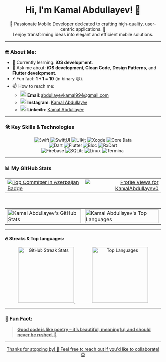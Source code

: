 <h1 align="center">Hi, I'm Kamal Abdullayev! 👋</h1>

<p align="center">
  🚀 Passionate Mobile Developer dedicated to crafting high-quality, user-centric applications. 🌟
  <br />
  I enjoy transforming ideas into elegant and efficient mobile solutions.
</p>

---

### 🤓 About Me:
- 🌱 Currently learning: **iOS development**.
- 💬 Ask me about: **iOS development**, **Clean Code**, **Design Patterns**, and **Flutter development**.
- ⚡ Fun fact: **1 + 1 = 10** (in binary 😄).
- 📫 How to reach me:
  - <img src="https://img.icons8.com/color/48/000000/email.png" width="20px"/> **Email**: abdullayevkamal994@gmail.com  
  - <img src="https://img.icons8.com/fluency/48/000000/instagram-new.png" width="20px"/> **Instagram**: [Kamal Abdullayev](https://www.instagram.com/kamal.abdllyev/)  
  - <img src="https://img.icons8.com/color/48/000000/linkedin.png" width="20px"/> **LinkedIn**: [Kamal Abdullayev](https://www.linkedin.com/in/kamal-abdullayevv/)
---

### 🛠️ Key Skills & Technologies

<p align="center">
  <!-- iOS & Core -->
  <img src="https://img.shields.io/badge/Swift-F05138?style=for-the-badge&logo=swift&logoColor=white" alt="Swift"/>
  <img src="https://img.shields.io/badge/SwiftUI-FF6400?style=for-the-badge&logo=swift&logoColor=white" alt="SwiftUI"/>
  <img src="https://img.shields.io/badge/UIKit-00A0D2?style=for-the-badge&logo=apple&logoColor=white" alt="UIKit"/>
  <img src="https://img.shields.io/badge/Xcode-1575F9?style=for-the-badge&logo=xcode&logoColor=white" alt="Xcode"/>
  <img src="https://img.shields.io/badge/CoreData-0085A3?style=for-the-badge&logo=apple&logoColor=white" alt="Core Data"/>
  <br/>
  <!-- Flutter & Dart -->
  <img src="https://img.shields.io/badge/Dart-0175C2?style=for-the-badge&logo=dart&logoColor=white" alt="Dart"/>
  <img src="https://img.shields.io/badge/Flutter-02569B?style=for-the-badge&logo=flutter&logoColor=white" alt="Flutter"/>
  <img src="https://img.shields.io/badge/Bloc-0175C2?style=for-the-badge&logo=bloc&logoColor=white" alt="Bloc"/>
  <img src="https://img.shields.io/badge/RxDart-0175C2?style=for-the-badge&logo=dart&logoColor=white" alt="RxDart"/>
  <br/>
  <!-- Backend & Tools -->
  <img src="https://img.shields.io/badge/Firebase-FFCA28?style=for-the-badge&logo=firebase&logoColor=white" alt="Firebase"/>
  <img src="https://img.shields.io/badge/SQLite-003B57?style=for-the-badge&logo=sqlite&logoColor=white" alt="SQLite"/>
  <img src="https://img.shields.io/badge/Linux-FCC624?style=for-the-badge&logo=linux&logoColor=white" alt="Linux"/>
  <img src="https://img.shields.io/badge/Terminal-2E3436?style=for-the-badge&logo=gnome-terminal&logoColor=white" alt="Terminal"/>
  <!-- Add Git, GitHub, etc. if you use them frequently -->
  <!-- <img src="https://img.shields.io/badge/Git-F05032?style=for-the-badge&logo=git&logoColor=white" alt="Git"/> -->
</p>

---

### 📊 My GitHub Stats

<table>
  <tr>
    <td align="left" width="50%">
      <a href="https://user-badge.committers.top/azerbaijan/kamalabdllayev" title="Top Committer in Azerbaijan">
        <img src="https://user-badge.committers.top/azerbaijan/kamalabdllayev.svg" alt="Top Committer in Azerbaijan Badge"/>
      </a>
    </td>
    <td align="right" width="50%">
      <a href="https://github.com/kamalabdllayev" title="Profile Views">
        <img src="https://komarev.com/ghpvc/?username=kamalabdllayev&label=Profile%20Views&color=0e75b6&style=flat-square" alt="Profile Views for KamalAbdullayev0"/>
      </a>
    </td>
  </tr>
</table>

<br/> <!-- Adds a little vertical space -->

<table>
  <tr>
    <td width="50%" valign="top">
      <a href="https://github.com/KamalAbdullayev0">
        <img src="https://github-readme-stats.vercel.app/api?username=kamalabdllayev&show_icons=true&theme=tokyonight&hide_border=true&include_all_commits=true&count_private=true&hide_rank=true" alt="Kamal Abdullayev's GitHub Stats" width="100%"/>
        <!-- hide_rank=true hides the 'C' grade. Remove if you want to show it. -->
      </a>
    </td>
    <td width="50%" valign="top">
      <a href="https://github.com/KamalAbdullayev0">
        <!-- Removed layout=compact to make it potentially wider and match stats card better -->
        <!-- Increased langs_count to potentially fill space, adjust as needed -->
        <img src="https://github-readme-stats.vercel.app/api/top-langs/?username=kamalabdllayev&theme=tokyonight&hide_border=true&langs_count=8&card_width=400" alt="Kamal Abdullayev's Top Languages" width="100%"/>
        <!-- Added card_width to top-langs for more control, adjust if needed. Default might be too narrow. -->
      </a>
    </td>
  </tr>
</table>

---

#### 🔥 Streaks & Top Languages:
<p align="center">
  <a href="https://git.io/streak-stats">
    <img src="https://streak-stats.vercel.app?user=kamalabdllayev&theme=windows-dark&hide_border=true&border_radius=6&mode=weekly" alt="GitHub Streak Stats" height="180"/>
  </a>
  <span>&nbsp;&nbsp;&nbsp;&nbsp;&nbsp;&nbsp;</span>
  <span>&nbsp;&nbsp;&nbsp;&nbsp;&nbsp;&nbsp;</span>
  <a href="https://github-readme-stats.vercel.app/api/top-langs/?username=kamalabdllayev">
    <img src="https://github-readme-stats.vercel.app/api/top-langs/?username=kamalabdllayev&layout=compact&theme=dark&hide_border=true" alt="Top Languages" height="180"/>
</p>

---

### 🎉 Fun Fact:
> **Good code is like poetry – it’s beautiful, meaningful, and should never be rushed. 🚀**

---

<p align="center">
  Thanks for stopping by! 🚀 Feel free to reach out if you'd like to collaborate! 😊
</p>
